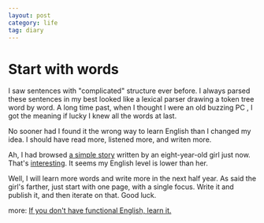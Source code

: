 ```yaml
---
layout: post
category: life
tag: diary
---
```


Start with words
===

I saw sentences with "complicated" structure ever before.
I always parsed these sentences in my best looked like a lexical parser drawing a token tree word by word.
A long time past, when I thought I were an old buzzing PC , I got the meaning if lucky I knew all the words at last.

No sooner had I found it the wrong way to learn English than I changed my idea.
I should have read more, listened more, and writen more.

Ah, I had browsed [a simple story](http://bizbox.ca/kidlet/) written by an eight-year-old girl just now.
That's [interesting](http://justinjackson.ca/words.html).
It seems my English level is lower than her.

Well, I will learn more words and write more in the next half year.
As said the girl's farther, just start with one page, with a single focus. Write it and publish it, and then iterate on that.
Good luck.

more: [If you don't have functional English, learn it.](http://www.catb.org/esr/faqs/hacker-howto.html#skills4)
